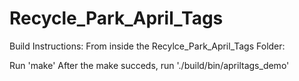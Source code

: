 # Recycle_Park_April_Tags

Build Instructions:
From inside the Recylce_Park_April_Tags Folder:

Run 'make'
After the make succeds, run './build/bin/apriltags_demo'
